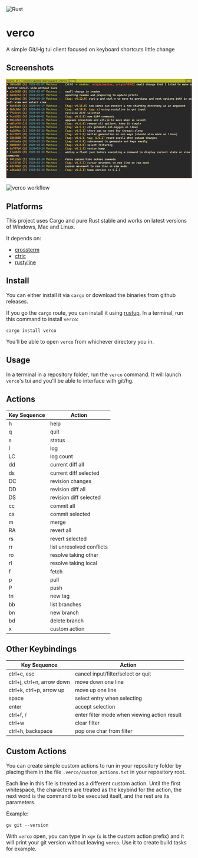 ![Rust](https://github.com/matheuslessarodrigues/verco/workflows/Rust/badge.svg)

# verco
A simple Git/Hg tui client focused on keyboard shortcuts
little change

## Screenshots
![log screen](page/screenshots/log.png)

![verco workflow](page/screenshots/workflow.gif)

## Platforms

This project uses Cargo and pure Rust stable and works on latest versions of Windows, Mac and Linux.

It depends on:
- [crossterm](https://crates.io/crates/crossterm)
- [ctrlc](https://crates.io/crates/ctrlc)
- [rustyline](https://crates.io/crates/rustyline)

## Install

You can either install it via `cargo` or download the binaries from github releases.

If you go the `cargo` route, you can install it using [rustup](https://www.rustup.rs/).
In a terminal, run this command to install `verco`:

```
cargo install verco
```

You'll be able to open `verco` from whichever directory you in.

## Usage

In a terminal in a repository folder, run the `verco` command.
It will launch `verco`'s tui and you'll be able to interface with git/hg.

## Actions

Key Sequence | Action
--- | ---
h | help
q | quit
s | status
l | log
LC | log count
dd | current diff all
ds | current diff selected
DC | revision changes
DD | revision diff all
DS | revision diff selected
cc | commit all
cs | commit selected
m | merge
RA | revert all
rs | revert selected
rr | list unresolved conflicts
ro | resolve taking other
rl | resolve taking local
f | fetch
p | pull
P | push
tn | new tag
bb | list branches
bn | new branch
bd | delete branch
x | custom action

## Other Keybindings

Key Sequence | Action
--- | ---
ctrl+c, esc | cancel input/filter/select or quit
ctrl+j, ctrl+n, arrow down | move down one line
ctrl+k, ctrl+p, arrow up | move up one line
space | select entry when selecting
enter | accept selection
ctrl+f, / | enter filter mode when viewing action result
ctrl+w | clear filter
ctrl+h, backspace | pop one char from filter

## Custom Actions
You can create simple custom actions to run in your repository folder by placing them in the file
`.verco/custom_actions.txt` in your repository root.

Each line in this file is treated as a different custom action. Until the first whitespace, the characters are
treated as the keybind for the action, the next word is the command to be executed itself, and the rest are its parameters.

Example:
```
gv git --version
```

With `verco` open, you can type in `xgv` (`x` is the custom action prefix) and it will print your git version
without leaving `verco`. Use it to create build tasks for example.